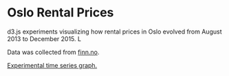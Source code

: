 # Oslo Rental Prices

d3.js experiments visualizing how rental prices in Oslo evolved from August 2013 to December 2015. L 

Data was collected from [finn.no](http://www.finn.no).

[Experimental time series graph.](http://www.wuergh.com/oslo/experimental/)